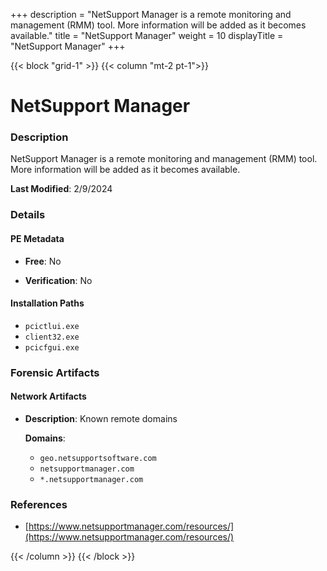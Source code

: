 +++
description = "NetSupport Manager is a remote monitoring and management (RMM) tool. More information will be added as it becomes available."
title = "NetSupport Manager"
weight = 10
displayTitle = "NetSupport Manager"
+++


{{< block "grid-1" >}}
{{< column "mt-2 pt-1">}}

# NetSupport Manager


### Description

NetSupport Manager is a remote monitoring and management (RMM) tool. More information will be added as it becomes available.



**Last Modified**: 2/9/2024

### Details


#### PE Metadata


- **Free**: No

- **Verification**: No




#### Installation Paths
- `pcictlui.exe`
- `client32.exe`
- `pcicfgui.exe`

### Forensic Artifacts




#### Network Artifacts

- **Description**: Known remote domains

  **Domains**:
    - `geo.netsupportsoftware.com`
    - `netsupportmanager.com`
    - `*.netsupportmanager.com`





### References
- [https://www.netsupportmanager.com/resources/](https://www.netsupportmanager.com/resources/)



{{< /column >}}
{{< /block >}}
